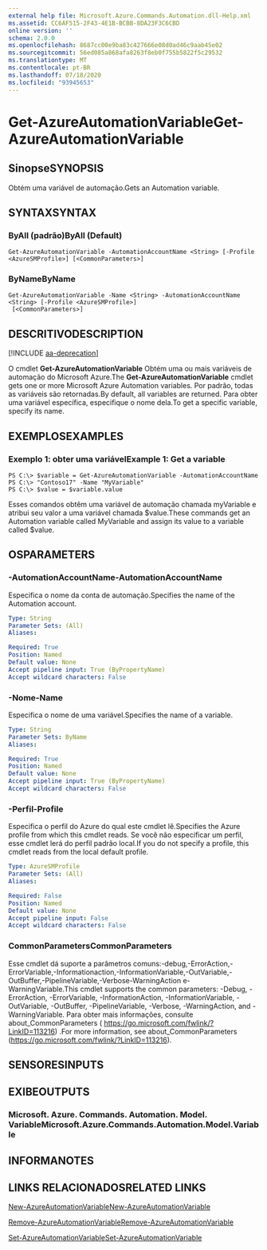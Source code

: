 ```yaml
---
external help file: Microsoft.Azure.Commands.Automation.dll-Help.xml
ms.assetid: CC6AF515-2F43-4E1B-BCBB-8DA23F3C6CBD
online version: ''
schema: 2.0.0
ms.openlocfilehash: 8687cc00e9ba83c427666e08d0ad46c9aab45e02
ms.sourcegitcommit: 56ed085a868afa8263f8eb0f755b5822f5c29532
ms.translationtype: MT
ms.contentlocale: pt-BR
ms.lasthandoff: 07/18/2020
ms.locfileid: "93945653"
---
```

# <span data-ttu-id="a0a4a-101">Get-AzureAutomationVariable</span><span class="sxs-lookup"><span data-stu-id="a0a4a-101">Get-AzureAutomationVariable</span></span>

## <span data-ttu-id="a0a4a-102">Sinopse</span><span class="sxs-lookup"><span data-stu-id="a0a4a-102">SYNOPSIS</span></span>

<span data-ttu-id="a0a4a-103">Obtém uma variável de automação.</span><span class="sxs-lookup"><span data-stu-id="a0a4a-103">Gets an Automation variable.</span></span>

## <span data-ttu-id="a0a4a-104">SYNTAX</span><span class="sxs-lookup"><span data-stu-id="a0a4a-104">SYNTAX</span></span>

### <span data-ttu-id="a0a4a-105">ByAll (padrão)</span><span class="sxs-lookup"><span data-stu-id="a0a4a-105">ByAll (Default)</span></span>
```
Get-AzureAutomationVariable -AutomationAccountName <String> [-Profile <AzureSMProfile>] [<CommonParameters>]
```

### <span data-ttu-id="a0a4a-106">ByName</span><span class="sxs-lookup"><span data-stu-id="a0a4a-106">ByName</span></span>
```
Get-AzureAutomationVariable -Name <String> -AutomationAccountName <String> [-Profile <AzureSMProfile>]
 [<CommonParameters>]
```

## <span data-ttu-id="a0a4a-107">DESCRITIVO</span><span class="sxs-lookup"><span data-stu-id="a0a4a-107">DESCRIPTION</span></span>

[!INCLUDE [aa-deprecation](../include/aa-deprecation.md)]

<span data-ttu-id="a0a4a-108">O cmdlet **Get-AzureAutomationVariable** Obtém uma ou mais variáveis de automação do Microsoft Azure.</span><span class="sxs-lookup"><span data-stu-id="a0a4a-108">The **Get-AzureAutomationVariable** cmdlet gets one or more Microsoft Azure Automation variables.</span></span>
<span data-ttu-id="a0a4a-109">Por padrão, todas as variáveis são retornadas.</span><span class="sxs-lookup"><span data-stu-id="a0a4a-109">By default, all variables are returned.</span></span>
<span data-ttu-id="a0a4a-110">Para obter uma variável específica, especifique o nome dela.</span><span class="sxs-lookup"><span data-stu-id="a0a4a-110">To get a specific variable, specify its name.</span></span>

## <span data-ttu-id="a0a4a-111">EXEMPLOS</span><span class="sxs-lookup"><span data-stu-id="a0a4a-111">EXAMPLES</span></span>

### <span data-ttu-id="a0a4a-112">Exemplo 1: obter uma variável</span><span class="sxs-lookup"><span data-stu-id="a0a4a-112">Example 1: Get a variable</span></span>
```
PS C:\> $variable = Get-AzureAutomationVariable -AutomationAccountName
PS C:\> "Contoso17" -Name "MyVariable"
PS C:\> $value = $variable.value
```

<span data-ttu-id="a0a4a-113">Esses comandos obtêm uma variável de automação chamada myVariable e atribui seu valor a uma variável chamada $value.</span><span class="sxs-lookup"><span data-stu-id="a0a4a-113">These commands get an Automation variable called MyVariable and assign its value to a variable called $value.</span></span>

## <span data-ttu-id="a0a4a-114">OS</span><span class="sxs-lookup"><span data-stu-id="a0a4a-114">PARAMETERS</span></span>

### <span data-ttu-id="a0a4a-115">-AutomationAccountName</span><span class="sxs-lookup"><span data-stu-id="a0a4a-115">-AutomationAccountName</span></span>
<span data-ttu-id="a0a4a-116">Especifica o nome da conta de automação.</span><span class="sxs-lookup"><span data-stu-id="a0a4a-116">Specifies the name of the Automation account.</span></span>

```yaml
Type: String
Parameter Sets: (All)
Aliases: 

Required: True
Position: Named
Default value: None
Accept pipeline input: True (ByPropertyName)
Accept wildcard characters: False
```

### <span data-ttu-id="a0a4a-117">-Nome</span><span class="sxs-lookup"><span data-stu-id="a0a4a-117">-Name</span></span>
<span data-ttu-id="a0a4a-118">Especifica o nome de uma variável.</span><span class="sxs-lookup"><span data-stu-id="a0a4a-118">Specifies the name of a variable.</span></span>

```yaml
Type: String
Parameter Sets: ByName
Aliases: 

Required: True
Position: Named
Default value: None
Accept pipeline input: True (ByPropertyName)
Accept wildcard characters: False
```

### <span data-ttu-id="a0a4a-119">-Perfil</span><span class="sxs-lookup"><span data-stu-id="a0a4a-119">-Profile</span></span>
<span data-ttu-id="a0a4a-120">Especifica o perfil do Azure do qual este cmdlet lê.</span><span class="sxs-lookup"><span data-stu-id="a0a4a-120">Specifies the Azure profile from which this cmdlet reads.</span></span>
<span data-ttu-id="a0a4a-121">Se você não especificar um perfil, esse cmdlet lerá do perfil padrão local.</span><span class="sxs-lookup"><span data-stu-id="a0a4a-121">If you do not specify a profile, this cmdlet reads from the local default profile.</span></span>

```yaml
Type: AzureSMProfile
Parameter Sets: (All)
Aliases: 

Required: False
Position: Named
Default value: None
Accept pipeline input: False
Accept wildcard characters: False
```

### <span data-ttu-id="a0a4a-122">CommonParameters</span><span class="sxs-lookup"><span data-stu-id="a0a4a-122">CommonParameters</span></span>
<span data-ttu-id="a0a4a-123">Esse cmdlet dá suporte a parâmetros comuns:-debug,-ErrorAction,-ErrorVariable,-Informationaction,-InformationVariable,-OutVariable,-OutBuffer,-PipelineVariable,-Verbose-WarningAction e-WarningVariable.</span><span class="sxs-lookup"><span data-stu-id="a0a4a-123">This cmdlet supports the common parameters: -Debug, -ErrorAction, -ErrorVariable, -InformationAction, -InformationVariable, -OutVariable, -OutBuffer, -PipelineVariable, -Verbose, -WarningAction, and -WarningVariable.</span></span> <span data-ttu-id="a0a4a-124">Para obter mais informações, consulte about_CommonParameters ( https://go.microsoft.com/fwlink/?LinkID=113216) .</span><span class="sxs-lookup"><span data-stu-id="a0a4a-124">For more information, see about_CommonParameters (https://go.microsoft.com/fwlink/?LinkID=113216).</span></span>

## <span data-ttu-id="a0a4a-125">SENSORES</span><span class="sxs-lookup"><span data-stu-id="a0a4a-125">INPUTS</span></span>

## <span data-ttu-id="a0a4a-126">EXIBE</span><span class="sxs-lookup"><span data-stu-id="a0a4a-126">OUTPUTS</span></span>

### <span data-ttu-id="a0a4a-127">Microsoft. Azure. Commands. Automation. Model. Variable</span><span class="sxs-lookup"><span data-stu-id="a0a4a-127">Microsoft.Azure.Commands.Automation.Model.Variable</span></span>

## <span data-ttu-id="a0a4a-128">INFORMA</span><span class="sxs-lookup"><span data-stu-id="a0a4a-128">NOTES</span></span>

## <span data-ttu-id="a0a4a-129">LINKS RELACIONADOS</span><span class="sxs-lookup"><span data-stu-id="a0a4a-129">RELATED LINKS</span></span>

[<span data-ttu-id="a0a4a-130">New-AzureAutomationVariable</span><span class="sxs-lookup"><span data-stu-id="a0a4a-130">New-AzureAutomationVariable</span></span>](./New-AzureAutomationVariable.md)

[<span data-ttu-id="a0a4a-131">Remove-AzureAutomationVariable</span><span class="sxs-lookup"><span data-stu-id="a0a4a-131">Remove-AzureAutomationVariable</span></span>](./Remove-AzureAutomationVariable.md)

[<span data-ttu-id="a0a4a-132">Set-AzureAutomationVariable</span><span class="sxs-lookup"><span data-stu-id="a0a4a-132">Set-AzureAutomationVariable</span></span>](./Set-AzureAutomationVariable.md)


